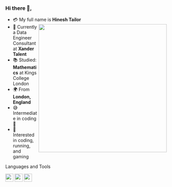 ### Hi there 👋,

- :credit_card: My full name is **Hinesh Tailor** <img src="https://i.pinimg.com/originals/df/1a/ff/df1aff8395678d11b99b575f0e3b19d5.gif" width="400" align="right"/>
- :school: Currently a Data Engineer Consultant at **Xander Talent**
- :books: Studied: **Mathematics** at Kings College London
- 🌍 From **London, England**
- :sweat_smile: Intermediate in coding :penguin:
- 🤟 Interested in coding, running, and gaming

Languages and Tools
<p>
<img src="https://cdn.jsdelivr.net/gh/devicons/devicon/icons/python/python-original.svg" height="25">
<img src="https://cdn.jsdelivr.net/gh/devicons/devicon/icons/visualstudio/visualstudio-plain.svg" height ="25" />
<img src="https://cdn.jsdelivr.net/gh/devicons/devicon/icons/git/git-original.svg" height ="25"/>
          
          
</p>
          
          
          

<br>

<!--
**HineshX/HineshX** is a ✨ _special_ ✨ repository because its `README.md` (this file) appears on your GitHub profile.

Here are some ideas to get you started:

- 🔭 I’m currently working on ...
- 🌱 I’m currently learning ...
- 👯 I’m looking to collaborate on ...
- 🤔 I’m looking for help with ...
- 💬 Ask me about ...
- 📫 How to reach me: ...
- 😄 Pronouns: ...
- ⚡ Fun fact: ...
-->
